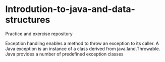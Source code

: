 # Introdution-to-java-and-data-structures
Practice and exercise repository

Exception handling enables a method to throw an exception to its caller.
A Java exception is an instance of a class derived from java.land.Throwable. Java provides a number of predefined exception classes
